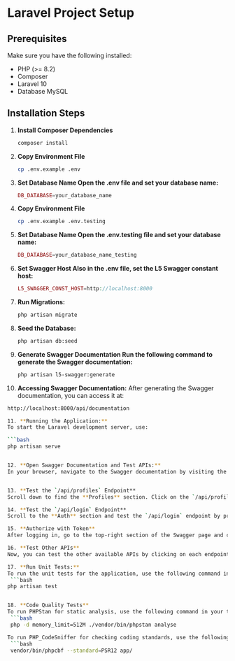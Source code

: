 # Laravel Project Setup

## Prerequisites
Make sure you have the following installed:
- PHP (>= 8.2)
- Composer
- Laravel 10
- Database MySQL

## Installation Steps

1. **Install Composer Dependencies**
   ```bash
   composer install

2. **Copy Environment File**
   ```bash
   cp .env.example .env

3. **Set Database Name Open the .env file and set your database name:**
   ```php
   DB_DATABASE=your_database_name

4. **Copy Environment File**
   ```bash
   cp .env.example .env.testing

5. **Set Database Name Open the .env.testing file and set your database name:**
   ```php
   DB_DATABASE=your_database_name_testing   

6. **Set Swagger Host Also in the .env file, set the L5 Swagger constant host:**
   ```php
   L5_SWAGGER_CONST_HOST=http://localhost:8000

7. **Run Migrations:**
   ```bash
   php artisan migrate

8. **Seed the Database:**
   ```bash
   php artisan db:seed

9. **Generate Swagger Documentation Run the following command to generate the Swagger documentation:**
   ```bash
   php artisan l5-swagger:generate

10. **Accessing Swagger Documentation:**
  After generating the Swagger documentation, you can access it at:

   ```bash
   http://localhost:8000/api/documentation

11. **Running the Application:**
  To start the Laravel development server, use:

   ```bash
   php artisan serve


12. **Open Swagger Documentation and Test APIs:**
   In your browser, navigate to the Swagger documentation by visiting the following URL:
   

13. **Test the `/api/profiles` Endpoint**  
Scroll down to find the **Profiles** section. Click on the `/api/profiles` endpoint, then click on the **Try it out** button to test it. 

14. **Test the `/api/login` Endpoint**  
Scroll to the **Auth** section and test the `/api/login` endpoint by providing valid email and password values. Submit the request and copy the token from the response.

15. **Authorize with Token**  
After logging in, go to the top-right section of the Swagger page and click the **Authorize** button. Paste the token in the `Bearer` token field and click **Authorize**.

16. **Test Other APIs**  
Now, you can test the other available APIs by clicking on each endpoint, selecting **Try it out**, and executing the request. Ensure you’re authenticated with the token for endpoints that require authorization.

17. **Run Unit Tests:**
To run the unit tests for the application, use the following command in your terminal.
    ```bash
   php artisan test


18. **Code Quality Tests**
To run PHPStan for static analysis, use the following command in your terminal:
    ```bash
    php -d memory_limit=512M ./vendor/bin/phpstan analyse

To run PHP_CodeSniffer for checking coding standards, use the following command in your terminal:
    ```bash
    vendor/bin/phpcbf --standard=PSR12 app/





